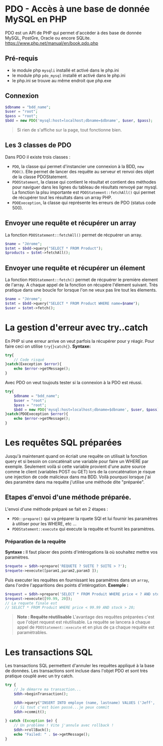 
# PDO - Accès à une base de donnée MySQL en PHP
PDO est un API de PHP qui permet d'accèder à des base de donnée MySQL, PostGre, Oracle ou encore SQLite.
https://www.php.net/manual/en/book.pdo.php

## Pré-requis
- le module php `mysqli` installé et activé dans le php.ini
- le module php `pdo_mysql` installé et activé dans le php.ini
- le php.ini se trouve au même endroit que php.exe

## Connexion
```php
$dbname = "bdd_name";
$user = "root";
$pass = "root";
$bdd = new PDO('mysql:host=localhost;dbname=$dbname', $user, $pass);
```
> Si rien de s'affiche sur la page, tout fonctionne bien.
## Les 3 classes de PDO
Dans PDO il existe trois classes :
- `PDO`, la classe qui permet d'instancier une connexion à la BDD, `new PDO()`. Elle permet de lancer des requête au serveur et renvoi des objet de la classe PDOStatement.
- `PDOStatement`, la classe qui contient le résultat et contient des méthodes pour naviguer dans les lignes du tableau de résultats renvoyé par mysql. La fonction la plsu importante est `PDOStatement::fetchAll()` qui permet de récupérer tout les résultats dans un array PHP.
- `PDOExeception`, la classe qui représente les erreurs de PDO (status code 500).

## Envoyer une requête et récupérer un array
La fonction `PDOStatement::fetchAll()` permet de récpuérer un array.
```php
$name = "Jérome";
$stmt = $bdd->query("SELECT * FROM Product");
$products = $stmt->fetchAll();
```
## Envoyer une requête et récupérer un élement
La fonction `PDOStatement::fetch()` permet de récpuérer le première element de l'array. A chaque appel de la fonction on récupére l'élement suivant. Très pratique dans une boucle for lorsque l'on ne veux pas lire tout les élements.

```php
$name = "Jérome";
$stmt = $bdd->query("SELECT * FROM Product WHERE name=$name");
$user = $stmt->fetch();
```
# La gestion d'erreur avec try..catch
En PHP si une erreur arrive on veut parfois la récupérer pour y réagir. Pour faire ceci on utilise `try{}catch{}`.
**Syntaxe:**
```php
try{
    // Code risqué
}catch(Exeception $error){
    echo $error->getMessage();
}
```

Avec PDO on veut toujouts tester si la connexion à la PDO est réussi.
```php
try{
    $dbname = "bdd_name";
    $user = "root";
    $pass = "root";
    $bdd = new PDO('mysql:host=localhost;dbname=$dbname', $user, $pass);
}catch(PDOExeception $error){
    echo $error->getMessage();
}
```
# Les requêtes SQL préparées
Jusqu'à maintenant quand on écriait une requête on utilisait la fonction query et si besoin on concatènait une variable pour faire un WHERE par exemple.
Seulement voilà si cette variable provient d'une autre source comme le client (variables POST ou GET) lors de la concaténation je risque une injection de code malicieux dans ma BDD.
Voilà pourquoi lorsque j'ai des paramètre dans ma requête j'utilise une méthode dite "préparée".
## Etapes d'envoi d'une méthode préparée.
L'envoi d'une méthode préparé se fait en 2 étapes :
- `PDO::prepare()` qui va préparer la rquete SQl et lui fournir les paramètres à utiliser pour les WHERE, etc ...
- `PDOStatement::execute` qui execute la requête et fournit les paramètres.

### Préparation de la requête
**Syntaxe :**
Il faut placer des points d'intérogations là où souhaitez mettre vos paramètres.
```php
$requete = $dbh->prepare('REQUETE ? SUITE ? SUITE > ?');
$requete->execute([param1,param2,param3 ]);
```
Puis executer les requêtes en fournissant les paramètres dans un `array`, dans l'ordre l'apparitions des points d'intérogation.
**Exemple :**
```php
$request = $dbh->prepare('SELECT * FROM Produit WHERE price < ? AND stock > ?');
$request->execute([99.99, 20]);
// La requete finale est
// SELECT * FROM Produit WHERE price < 99.99 AND stock > 20;
```
> **Note : Requête réutilisable**
> L'avantage des requêtes préparées c'est que l'objet request est réutilisable. La requête se lancera à chaque appel de `PDOStatement::execute` et en plus de ça chaque requête est paramètrables.

# Les transactions SQL
Les transactions SQL permettent d'annuler les requêtes appliqué à la base de données. Les transactions sont incluse dans l'objet PDO et sont très pratique couplé avec un try catch.
```php
try {  
    // Je démarre ma transaction...
    $dbh->beginTransaction();

    $dbh->query("INSERT INTO employe (name, lastname) VALUES ('Jeff', 'Bezos')");
    // Si tout c'est bien passé...je peux commit
    $dbh->commit();
  
} catch (Exception $e) {
    // Un problème ! Vite j'annule avec rollback !
    $dbh->rollBack();
    echo "Failed: " . $e->getMessage();
}
```

